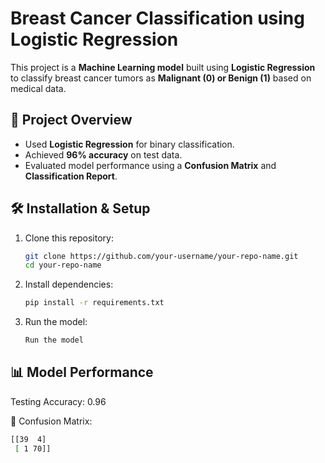 # Breast Cancer Classification using Logistic Regression  

This project is a **Machine Learning model** built using **Logistic Regression** to classify breast cancer tumors as **Malignant (0) or Benign (1)** based on medical data.  

## 📌 Project Overview  
- Used **Logistic Regression** for binary classification.  
- Achieved **96% accuracy** on test data.  
- Evaluated model performance using a **Confusion Matrix** and **Classification Report**.  

## 🛠️ Installation & Setup  
1. Clone this repository:  
   ```bash
   git clone https://github.com/your-username/your-repo-name.git
   cd your-repo-name
2. Install dependencies:  
   ```bash
   pip install -r requirements.txt
3. Run the model:
   ```bash
   Run the model

## 📊 Model Performance
Testing Accuracy: 0.96

📌 Confusion Matrix:
```bash
[[39  4]
 [ 1 70]]

